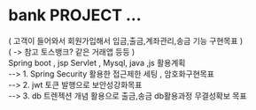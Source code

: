 # bank PROJECT ... 
( 고객이 들어와서 회원가입해서 입금,출금,계좌관리,송금 기능 구현목표 )<br>
( -> 참고 토스뱅크? 같은 거래앱 등등 )<br>
Spring boot , jsp Servlet , Mysql, java ,js 활용계획<br>
--> 1. Spring Security 활용한 접근제한 세팅 , 암호화구현목표<br>
--> 2. jwt 토큰 발행으로 보안성강화목표 <br>
--> 3. db 트렌젝션 개념 활용으로 출금,송금 db활용과정 무결성확보 목표
